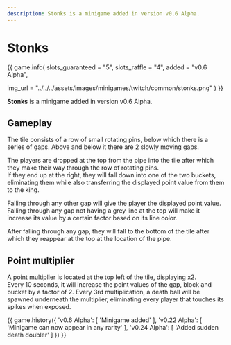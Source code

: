 ```yaml
---
description: Stonks is a minigame added in version v0.6 Alpha.
---
```


# Stonks

{{ game.info(
  slots_guaranteed = "5",
  slots_raffle     = "4",
  added            = "v0.6 Alpha",
  
  img_url = "../../../assets/images/minigames/twitch/common/stonks.png"
) }}

**Stonks** is a minigame added in version v0.6 Alpha.

## Gameplay

The tile consists of a row of small rotating pins, below which there is a series of gaps. Above and below it there are 2 slowly moving gaps.

The players are dropped at the top from the pipe into the tile after which they make their way through the row of rotating pins.  
If they end up at the right, they will fall down into one of the two buckets, eliminating them while also transferring the displayed point value from them to the king.

Falling through any other gap will give the player the displayed point value. Falling through any gap not having a grey line at the top will make it increase its value by a certain factor based on its line color.

After falling through any gap, they will fall to the bottom of the tile after which they reappear at the top at the location of the pipe.

## Point multiplier

A point multiplier is located at the top left of the tile, displaying x2.  
Every 10 seconds, it will increase the point values of the gap, block and bucket by a factor of 2. Every 3rd multiplication, a death ball will be spawned underneath the multiplier, eliminating every player that touches its spikes when exposed.

{{ game.history({
  'v0.6 Alpha': [
    'Minigame added'
  ],
  'v0.22 Alpha': [
    'Minigame can now appear in any rarity'
  ],
  'v0.24 Alpha': [
    'Added sudden death doubler'
  ]
}) }}